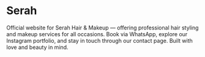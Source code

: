 # Serah
Official website for Serah Hair &amp; Makeup — offering professional hair styling and makeup services for all occasions. Book via WhatsApp, explore our Instagram portfolio, and stay in touch through our contact page. Built with love and beauty in mind.
